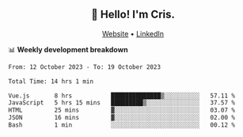 
<h2 align="center">👋 Hello! I'm Cris.</h2>
<p align="center">
  <a href="https://www.criscunas.dev">Website</a> •
  <a href="https://www.linkedin.com/in/cristophercunas/">LinkedIn</a> 
</p>


📊 **Weekly development breakdown**
<!--START_SECTION:waka-->

```txt
From: 12 October 2023 - To: 19 October 2023

Total Time: 14 hrs 1 min

Vue.js       8 hrs           ██████████████▒░░░░░░░░░░   57.11 %
JavaScript   5 hrs 15 mins   █████████▒░░░░░░░░░░░░░░░   37.57 %
HTML         25 mins         ▓░░░░░░░░░░░░░░░░░░░░░░░░   03.07 %
JSON         16 mins         ▓░░░░░░░░░░░░░░░░░░░░░░░░   02.00 %
Bash         1 min           ░░░░░░░░░░░░░░░░░░░░░░░░░   00.12 %
```

<!--END_SECTION:waka-->
